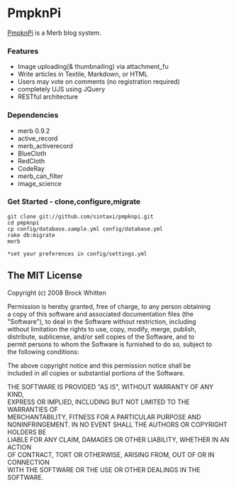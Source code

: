 # PmpknPi

[PmpknPi](http://pmpknpi.com) is a Merb blog system.

### Features
  
  - Image uploading(& thumbnailing) via attachment_fu
  - Write articles in Textile, Markdown, or HTML
  - Users may vote on comments (no registration required)
  - completely UJS using JQuery
  - RESTful architecture

### Dependencies

  - merb 0.9.2
  - active_record
  - merb_activerecord
  - BlueCloth
  - RedCloth
  - CodeRay
  - merb\_can\_filter
  - image_science
  
### Get Started - clone,configure,migrate
    
    git clone git://github.com/sintaxi/pmpknpi.git
    cd pmpknpi
    cp config/database.sample.yml config/database.yml
    rake db:migrate
    merb
    
    *set your preferences in config/settings.yml

## The MIT License  

Copyright (c) 2008 Brock Whitten

Permission is hereby granted, free of charge, to any person obtaining  
a copy of this software and associated documentation files (the  
"Software"), to deal in the Software without restriction, including  
without limitation the rights to use, copy, modify, merge, publish,  
distribute, sublicense, and/or sell copies of the Software, and to  
permit persons to whom the Software is furnished to do so, subject to  
the following conditions:  

The above copyright notice and this permission notice shall be  
included in all copies or substantial portions of the Software.  

THE SOFTWARE IS PROVIDED "AS IS", WITHOUT WARRANTY OF ANY KIND,  
EXPRESS OR IMPLIED, INCLUDING BUT NOT LIMITED TO THE WARRANTIES OF  
MERCHANTABILITY, FITNESS FOR A PARTICULAR PURPOSE AND  
NONINFRINGEMENT. IN NO EVENT SHALL THE AUTHORS OR COPYRIGHT HOLDERS BE  
LIABLE FOR ANY CLAIM, DAMAGES OR OTHER LIABILITY, WHETHER IN AN ACTION  
OF CONTRACT, TORT OR OTHERWISE, ARISING FROM, OUT OF OR IN CONNECTION  
WITH THE SOFTWARE OR THE USE OR OTHER DEALINGS IN THE SOFTWARE.  

